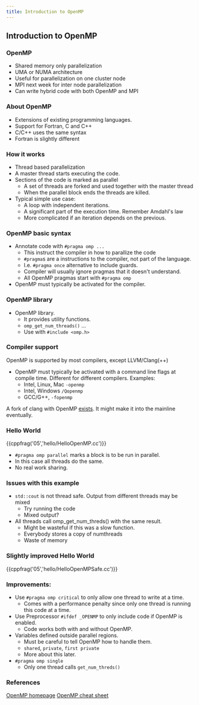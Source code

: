 ```yaml
---
title: Introduction to OpenMP
---
```


## Introduction to OpenMP

### OpenMP

* Shared memory only parallelization
* UMA or NUMA architecture
* Useful for parallelization on one cluster node
* MPI next week for inter node parallelization
* Can write hybrid code with both OpenMP and MPI

### About OpenMP

* Extensions of existing programming languages. 
* Support for Fortran, C and C++
* C/C++ uses the same syntax
* Fortran is slightly different


### How it works

* Thread based parallelization
* A master thread starts executing the code.
* Sections of the code is marked as parallel
    - A set of threads are forked and used together with the master thread
    - When the parallel block ends the threads are killed.
* Typical simple use case:
    - A loop with independent iterations.
    - A significant part of the execution time. Remember Amdahl's law
    - More complicated if an iteration depends on the previous. 

### OpenMP basic syntax
* Annotate code with `#pragma omp ...`
    - This instruct the compiler in how to parallize the code
    - `#pragma`s are a instructions to the compiler, not part of the language.
    - I.e. `#pragma once` alternative to include guards.
    - Compiler will usually ignore pragmas that it doesn't understand. 
    - All OpenMP pragmas start with `#pragma omp`
* OpenMP must typically be activated for the compiler.

### OpenMP library

* OpenMP library.
    - It provides utility functions.
    - `omp_get_num_threads()` ...
    - Use with `#include <omp.h>`

### Compiler support

OpenMP is supported by most compilers, except LLVM/Clang(++)

* OpenMP must typically be activated with a command line flags at compile time. Different for different compilers. Examples:
    - Intel, Linux, Mac  `-openmp`
    - Intel, Windows `/Qopenmp`
    - GCC/G++, `-fopenmp`

A fork of clang with OpenMP [exists][ClangOpenMP]. It might make it into the mainline eventually.

### Hello World

{{cppfrag('05','hello/HelloOpenMP.cc')}}

* `#pragma omp parallel` marks a block is to be run in parallel.
* In this case all threads do the same.
* No real work sharing.

### Issues with this example

* `std::cout` is not thread safe. Output from different threads may be mixed
    - Try running the code
    - Mixed output?
* All threads call omp_get_num_threds() with the same result.
    - Might be wasteful if this was a slow function.
    - Everybody stores a copy of numthreads
    - Waste of memory

### Slightly improved Hello World

{{cppfrag('05','hello/HelloOpenMPSafe.cc')}}

### Improvements:

* Use `#pragma omp critical` to only allow one thread to write at a time.
    - Comes with a performance penalty since only one thread is running this code at a time.
* Use Preprocessor `#ifdef _OPENMP` to only include code if OpenMP is enabled. 
    - Code works both with and without OpenMP.
* Variables defined outside parallel regions.
    - Must be careful to tell OpenMP how to handle them.
    - `shared`, `private`, `first private`
    - More about this later.
* `#pragma omp single`
    - Only one thread calls `get_num_threds()`


### References

[OpenMP homepage][OpenMPhomepage]
[OpenMP cheat sheet][OpenMPcheatsheet]




[OpenMPhomepage]: http://openmp.org/ 
[OpenMPcheatsheet]: http://openmp.org/mp-documents/OpenMP-4.0-C.pdf
[OpenMPSpecs]: http://www.openmp.org/mp-documents/OpenMP4.0.0.pdf
[ClangOpenMP]: http://clang-omp.github.io/